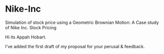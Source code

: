 # Nike-Inc
Simulation of stock price using a Geometric Brownian Motion: A Case study of Nike Inc. Stock Pricing

Hi its Appah Hobart.

I've added the first draft of my proposal for your perusal & feedback.
